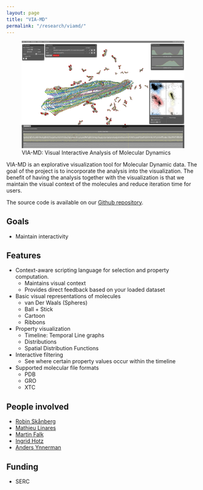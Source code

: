 ```yaml
---
layout: page
title: "VIA-MD"
permalink: "/research/viamd/"
---
```


<figure>
    <img src="/images/viamd-env.png" width="600" alt="Visual Interactive Analysis of Molecular Dynamics" itemprop="image">
    <figcaption class="text-right">
        VIA-MD: Visual Interactive Analysis of Molecular Dynamics
    </figcaption>
</figure>

VIA-MD is an explorative visualization tool for Molecular Dynamic data.
The goal of the project is to incorporate the analysis into the visualization. The benefit of having the analysis together with the visualization is that we maintain the visual context of the molecules and reduce iteration time for users.

The source code is available on our [Github repository](https://github.com/scanberg/viamd).

## Goals
- Maintain interactivity

## Features

- Context-aware scripting language for selection and property computation.
    + Maintains visual context
    + Provides direct feedback based on your loaded dataset
- Basic visual representations of molecules
    + van Der Waals (Spheres)
    + Ball + Stick
    + Cartoon
    + Ribbons
- Property visualization
    + Timeline: Temporal Line graphs
    + Distributions
    + Spatial Distribution Functions
- Interactive filtering
    + See where certain property values occur within the timeline
- Supported molecular file formats
    + PDB
    + GRO
    + XTC

## People involved

- [Robin Skånberg](/staff/robsk21/)
- [Mathieu Linares](/staff/matli20/)
- [Martin Falk](/staff/marfa45/)
- [Ingrid Hotz](/staff/ingho32/)
- [Anders Ynnerman](https://liu.se/en/employee/andyn27)

## Funding ##
- SERC
